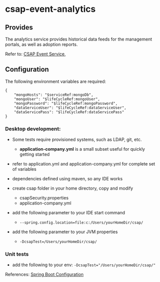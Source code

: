 
# csap-event-analytics

## Provides

The analytics service provides historical data feeds for the management portals, as well as adoption reports.
 
Refer to:  [CSAP Event Service](https://github.com/csap-platform/csap-event-services),


## Configuration

The following environment variables are required:
```
{
	"mongoHosts": "$serviceRef:mongoDb",
	"mongoUser": "$lifeCycleRef:mongoUser",
	"mongoPassword": "$lifeCycleRef:mongoPassword",
	"dataServiceUser": "$lifeCycleRef:dataServiceUser",
	"dataServicePass": "$lifeCycleRef:dataServicePass"
}
```


### Desktop development:
- Some tests require provisioned systems, such as LDAP, git, etc.
	- **application-company.yml**  is a small subset useful for quickly getting started
- refer to application.yml and application-company.yml for complete set of variables

- dependencies defined using maven, so any IDE works  
- create csap folder in your home directory, copy and modify
	- csapSecurity.properties
	- application-company.yml
- add the following parameter to your IDE start command 
	- ```--spring.config.location=file:c:/Users/yourHomeDir/csap/```
- add the following parameter to your JVM properties
	- ```-DcsapTest=/Users/yourHomeDir/csap/```

### Unit tests
- add the following to your env: ```-DcsapTest="/Users/yourHomeDir/csap/"```


References: [Spring Boot Configuration](https://docs.spring.io/spring-boot/docs/current/reference/html/boot-features-external-config.html)